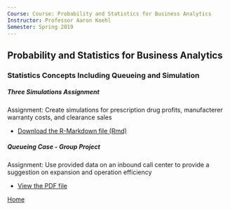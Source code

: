```yaml
---
Course: Course: Probability and Statistics for Business Analytics
Instructor: Professor Aaron Koehl
Semester: Spring 2019
---
```


## Probability and Statistics for Business Analytics
### Statistics Concepts Including Queueing and Simulation

##### Three Simulations Assignment
Assignment: Create simulations for prescription drug profits, manufacterer warranty costs, and clearance sales
- [Download the R-Markdown file (Rmd)](ThreeSimulationsAssignment.Rmd)

##### Queueing Case - Group Project
Assignment: Use provided data on an inbound call center to provide a suggestion on expansion and operation efficiency
- [View the PDF file](QueueingCaseFinalProject.pdf)

[Home](https://cherylngo.github.io/)
